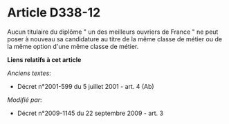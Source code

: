 # Article D338-12

Aucun titulaire du diplôme " un des meilleurs ouvriers de France " ne peut poser à nouveau sa candidature au titre de la même
classe de métier ou de la même option d'une même classe de métier.

**Liens relatifs à cet article**

_Anciens textes_:

  - Décret n°2001-599 du 5 juillet 2001 - art. 4 (Ab)

_Modifié par_:

  - Décret n°2009-1145 du 22 septembre 2009 - art. 3
